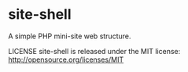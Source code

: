 site-shell
==========

A simple PHP mini-site web structure.

LICENSE
site-shell is released under the MIT license:
http://opensource.org/licenses/MIT